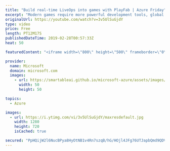 ```yaml
---
title: "Build real-time LiveOps into games with PlayFab | Azure Friday"
excerpt: "Modern games require more powerful development tools, global and flexible multiplayer support, and new revenue models. PlayFab is a complete back-end platform for live games and a powerful way for independent studios to get started. Boost revenue, engagement, and retention—while cutting costs—with game"
originalUrl: https://youtube.com/watch?v=3v5UlSuGjdY
type: video
price: Free
length: PT12M17S
publishedDateTime: 2019-02-28T00:57:33Z
heat: 50

featuredContent: "<iframe width=\"800\" height=\"500\" frameborder=\"0\" src=\"https://www.youtube.com/embed/3v5UlSuGjdY\" allow=\"accelerometer; autoplay; encrypted-media; gyroscope; picture-in-picture\" allowfullscreen></iframe>"

provider:
  name: Microsoft
  domain: microsoft.com
  images:
    - url: https://smartableai.github.io/microsoft-azure/assets/images/organizations/microsoft.com-50x50.jpg
      width: 50
      height: 50

topics:
  - Azure

images:
  - url: https://i.ytimg.com/vi/3v5UlSuGjdY/maxresdefault.jpg
    width: 1280
    height: 720
    isCached: true

secured: "PpHQijW2l6NucBPya8HyOtNB1v4Rn7szqB/hG/HOjl4JFg76UTJapbQmd9QDVe001RJ9bajCXGb26zKbRc37HGeYjjXHygcn9BYaYh7HUHU5UWVj8i8bovgNAbAPL/MXnjq7FdCTtIRGijTMuoc5Ck6kxBHI0Ia4N/ZpDIKlFaZqdJtFwtaSfge/YsJI1xKnRJPSgUEpVKhFbo1dyGMPxgHj6YOE2jmUGpfSsBEeSli0L5wjL+EUo8sm4wJrFrhVV+lkjIsuIHcPUXDbrtsPkz/A2a7++3gf2sfJmAyHvfvVB85Y9dacAY5WjWkeAlt4eAY2Garm0fmjBodPZyA8HyPBakIQBqmgu3x303pmne/ruTrgSJgcfVl8s87y5Qnt0i0CNDRLRcAWT7rHn2NUkftxlJPQ/UpHSRB+TQ7ci/M=;ihGok2qdYwuYLm1mAEv7/A=="
---
```


